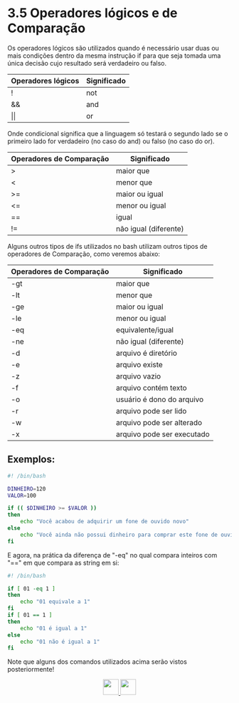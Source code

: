 # 3.5 Operadores lógicos e de Comparação

Os operadores lógicos são utilizados quando é necessário usar duas ou mais condições dentro da mesma instrução if para que seja tomada uma única decisão cujo resultado será verdadeiro ou falso.

| Operadores lógicos | Significado |
| ------------------ | ----------- |
| !                  | not         |
| &&                 | and         |
| \|\|               | or          |

Onde condicional significa que a linguagem só testará o segundo lado se o primeiro lado for verdadeiro (no caso do and) ou falso (no caso do or).

| Operadores de Comparação | Significado           |
| ------------------------ | --------------------- |
| >                        | maior que             |
| <                        | menor que             |
| >=                       | maior ou igual        |
| <=                       | menor ou igual        |
| ==                       | igual                 |
| !=                       | não igual (diferente) |

Alguns outros tipos de ifs utilizados no bash utilizam outros tipos de operadores de Comparação, como veremos abaixo:

| Operadores de Comparação | Significado                |
| ------------------------ | -------------------------- |
| -gt                      | maior que                  |
| -lt                      | menor que                  |
| -ge                      | maior ou igual             |
| -le                      | menor ou igual             |
| -eq                      | equivalente/igual          |
| -ne                      | não igual (diferente)      |
| -d                       | arquivo é diretório        |
| -e                       | arquivo existe             |
| -z                       | arquivo vazio              |
| -f                       | arquivo contém texto       |
| -o                       | usuário é dono do arquivo  |
| -r                       | arquivo pode ser lido      |
| -w                       | arquivo pode ser alterado  |
| -x                       | arquivo pode ser executado |

## Exemplos:

```bash
#! /bin/bash

DINHEIRO=120
VALOR=100

if (( $DINHEIRO >= $VALOR ))
then
    echo "Você acabou de adquirir um fone de ouvido novo"
else
    echo "Você ainda não possui dinheiro para comprar este fone de ouvido"
fi


```
E agora, na  prática da diferença de "-eq" no qual compara inteiros com "==" em que compara as string em si:

```bash
#! /bin/bash

if [ 01 -eq 1 ]
then
    echo "01 equivale a 1"
fi
if [ 01 == 1 ]
then
    echo "01 é igual a 1"
else
    echo "01 não é igual a 1"
fi

```

Note que alguns dos comandos utilizados acima serão vistos posteriormente!

<p align="center">
  <a href="04-Operadores-aritméticos.md">
    <img src="https://cdn.discordapp.com/attachments/539836343094870016/863605852304048148/anterior.png" height=35>
  </a>
  <a href="06-Instruções-condicionais.md">
    <img src="https://cdn.discordapp.com/attachments/539836343094870016/863605863049461780/proximo.png" height=35>
  </a>
</p>